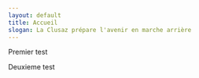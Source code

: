 ```yaml
---
layout: default
title: Accueil
slogan: La Clusaz prépare l'avenir en marche arrière
---
```

<div>
Premier test

Deuxieme test
  
</div>
